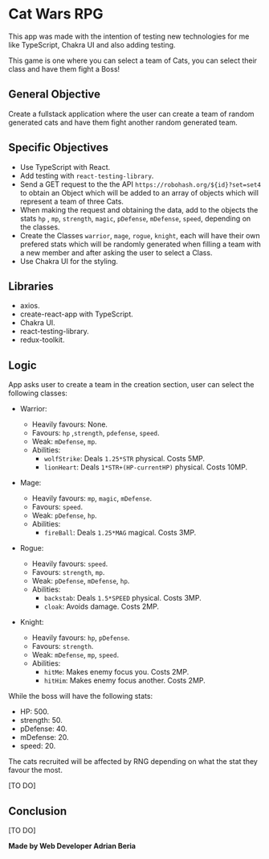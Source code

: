 # Cat Wars RPG

This app was made with the intention of testing new technologies for me like TypeScript, Chakra UI and also adding testing.

This game is one where you can select a team of Cats, you can select their class and have them fight a Boss!

## General Objective

Create a fullstack application where the user can create a team of random generated cats and have them fight another random generated team.

## Specific Objectives

- Use TypeScript with React.
- Add testing with `react-testing-library`.
- Send a GET request to the the API `https://robohash.org/${id}?set=set4` to obtain an Object which will be added to an array of objects which will represent a team of three Cats.
- When making the request and obtaining the data, add to the objects the stats `hp` , `mp`, `strength`, `magic`, `pDefense`, `mDefense`, `speed`, depending on the classes.
- Create the Classes `warrior`, `mage`, `rogue`, `knight`, each will have their own prefered stats which will be randomly generated when filling a team with a new member and after asking the user to select a Class.
- Use Chakra UI for the styling.

## Libraries

- axios.
- create-react-app with TypeScript.
- Chakra UI.
- react-testing-library.
- redux-toolkit.

## Logic

App asks user to create a team in the creation section, user can select the following classes:

- Warrior:

  - Heavily favours: None.
  - Favours: `hp` ,`strength`, `pdefense`, `speed`.
  - Weak: `mDefense`, `mp`.
  - Abilities:
    - `wolfStrike`: Deals `1.25*STR` physical. Costs 5MP.
    - `lionHeart`: Deals `1*STR+(HP-currentHP)` physical. Costs 10MP.

- Mage:

  - Heavily favours: `mp`, `magic`, `mDefense`.
  - Favours: `speed`.
  - Weak: `pDefense`, `hp`.
  - Abilities:
    - `fireBall`: Deals `1.25*MAG` magical. Costs 3MP.

- Rogue:

  - Heavily favours: `speed`.
  - Favours: `strength`, `mp`.
  - Weak: `pDefense`, `mDefense`, `hp`.
  - Abilities:
    - `backstab`: Deals `1.5*SPEED` physical. Costs 3MP.
    - `cloak`: Avoids damage. Costs 2MP.

- Knight:
  - Heavily favours: `hp`, `pDefense`.
  - Favours: `strength`.
  - Weak: `mDefense`, `mp`, `speed`.
  - Abilities:
    - `hitMe`: Makes enemy focus you. Costs 2MP.
    - `hitHim`: Makes enemy focus another. Costs 2MP.

While the boss will have the following stats:

- HP: 500.
- strength: 50.
- pDefense: 40.
- mDefense: 20.
- speed: 20.

The cats recruited will be affected by RNG depending on what the stat they favour the most.

[TO DO]

## Conclusion

[TO DO]

**Made by Web Developer Adrian Beria**
